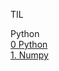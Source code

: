 TIL

Python    
[0 Python]()    
[1. Numpy](https://github.com/hanjhoon/hanjhoon.github.io/blob/main/Numpy%EA%B8%B0%EC%B4%88.ipynb)    
